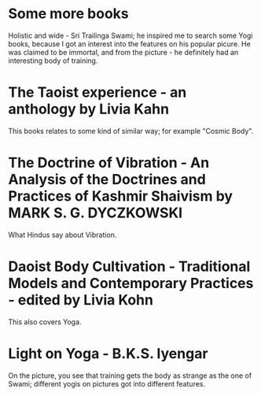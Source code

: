 # Some more books

Holistic and wide - Sri Trailinga Swami; he inspired me to search some Yogi books, because I got an interest into the features on his popular picure. He was claimed to be immortal, and from the picture - he definitely had an interesting body of training.

# The Taoist experience - an anthology by Livia Kahn

This books relates to some kind of similar way; for example "Cosmic Body".

# The Doctrine of Vibration - An Analysis of the Doctrines and Practices of Kashmir Shaivism by MARK S. G. DYCZKOWSKI

What Hindus say about Vibration.

# Daoist Body Cultivation - Traditional Models and Contemporary Practices - edited by Livia Kohn

This also covers Yoga.

# Light on Yoga - B.K.S. Iyengar

On the picture, you see that training gets the body as strange as the one of Swami; different yogis on pictures got into different features.
